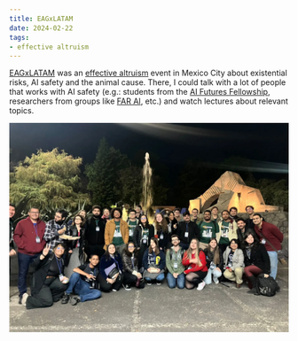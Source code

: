 ```yaml
---
title: EAGxLATAM
date: 2024-02-22
tags:
- effective altruism
---
```


[EAGxLATAM](https://www.effectivealtruism.org/ea-global/events/eagxlatinamerica-2024) was an [effective altruism](https://effectivealtruism.org) event in Mexico City about existential risks, AI safety and the animal cause. There, I could talk with a lot of people that works with AI safety (e.g.: students from the [AI Futures Fellowship](https://aifuturesfellowship.org), researchers from groups like [FAR AI](https://far.ai), etc.) and watch lectures about relevant topics.

![Photo of the participants](photo.webp "Photo with all Brazilians that were in the event :brazil:.")
